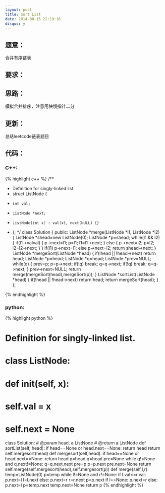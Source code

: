 ```yaml
---
layout: post
title: Sort List
date: 2014-08-15 22:19:16
disqus: y
---
```


## 题意：
合并有序链表

## 要求：


## 思路：
模拟合并排序，注意用快慢指针二分

## 更新：
总结leetcode链表题目

## 代码：

### C++:

{% highlight c++ %}
/**
 * Definition for singly-linked list.
 * struct ListNode {
 *     int val;
 *     ListNode *next;
 *     ListNode(int x) : val(x), next(NULL) {}
 * };
 */
class Solution {
public:
    ListNode *merge(ListNode *l1, ListNode *l2)
    {
        ListNode *shead=new ListNode(0);
        ListNode *p=shead;
        while(l1 && l2)
        {
            if(l1->val<l2->val)
            {
                p->next=l1;
                p=l1;
                l1=l1->next;
            }
            else
            {
                p->next=l2;
                p=l2;
                l2=l2->next;
            }
        }
        if(l1)
            p->next=l1;
        else
            p->next=l2;
        return shead->next;
    }
    ListNode *mergeSort(ListNode *head)
    {
        if(!head || !head->next)
            return head;
        ListNode *p=head;
        ListNode *q=head;
        ListNode *prev=NULL;
        while(q)
        {
            prev=p;
            p=p->next;
            if(!q)
                break;
            q=q->next;
            if(!q)
                break;
            q=q->next;
        }
        prev->next=NULL;
        return merge(mergeSort(head),mergeSort(p));
    }
    ListNode *sortList(ListNode *head) {
        if(!head || !head->next)
            return head;
        return mergeSort(head);
    }
};


 {% endhighlight %}
### python:

{% highlight python %}

# Definition for singly-linked list.
# class ListNode:
#     def __init__(self, x):
#         self.val = x
#         self.next = None

class Solution:
    # @param head, a ListNode
    # @return a ListNode
    def sortList(self, head):
        if head==None or head.next==None:
            return head
        return self.mergesort(head)
    def mergesort(self,head):
        if head==None or head.next==None:
            return head
        p=head
        q=head
        pre=None
        while q!=None and q.next!=None:
            q=q.next.next
            pre=p
            p=p.next
        pre.next=None
        return self.merge(self.mergesort(head),self.mergesort(p))
    def merge(self,l,r):
        temp=ListNode(0)
        p=temp
        while l!=None and r!=None:
            if l.val<=r.val:
                p.next=l
                l=l.next
            else:
                p.next=r
                r=r.next
            p=p.next
        if l==None:
            p.next=r
        else:
            p.next=l
        p=temp.next
        temp.next=None
        return p
 {% endhighlight %}

